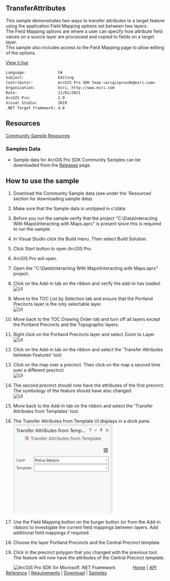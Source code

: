 ## TransferAttributes

<!-- TODO: Write a brief abstract explaining this sample -->
This sample demonstrates two ways to transfer attributes to a target feature using the application Field Mapping options set between two layers.   
The Field Mapping options are where a user can specify how attribute field values on a source layer are processed and copied to fields on a target layer.   
This sample also includes access to the Field Mapping page to allow editing of the options.   
  


<a href="http://pro.arcgis.com/en/pro-app/sdk/" target="_blank">View it live</a>

<!-- TODO: Fill this section below with metadata about this sample-->
```
Language:              C#
Subject:               Editing
Contributor:           ArcGIS Pro SDK Team <arcgisprosdk@esri.com>
Organization:          Esri, http://www.esri.com
Date:                  11/01/2021
ArcGIS Pro:            2.9
Visual Studio:         2019
.NET Target Framework: 4.8
```

## Resources

[Community Sample Resources](https://github.com/Esri/arcgis-pro-sdk-community-samples#resources)

### Samples Data

* Sample data for ArcGIS Pro SDK Community Samples can be downloaded from the [Releases](https://github.com/Esri/arcgis-pro-sdk-community-samples/releases) page.  

## How to use the sample
<!-- TODO: Explain how this sample can be used. To use images in this section, create the image file in your sample project's screenshots folder. Use relative url to link to this image using this syntax: ![My sample Image](FacePage/SampleImage.png) -->
1. Download the Community Sample data (see under the 'Resources' section for downloading sample data)  
1. Make sure that the Sample data is unzipped in c:\data  
1. Before you run the sample verify that the project "C:\Data\Interacting With Maps\Interacting with Maps.aprx" is present since this is required to run the sample.  
1. In Visual Studio click the Build menu. Then select Build Solution.  
1. Click Start button to open ArcGIS Pro.  
1. ArcGIS Pro will open.   
1. Open the "C:\Data\Interacting With Maps\Interacting with Maps.aprx" project.  
1. Click on the Add-in tab on the ribbon and verify the add-in has loaded.   
![UI](Screenshots/Screen1.png)  
  
1. Move to the TOC List by Selection tab and ensure that the Portland Precincts layer is the only selectable layer.   
![UI](Screenshots/Screen2.png)  
  
1. Move back to the TOC Drawing Order tab and turn off all layers except the Portland Precincts and the Topographic layers.   
1. Right click on the Portland Precincts layer and select Zoom to Layer  
![UI](Screenshots/Screen3.png)  
  
1. Click on the Add-in tab on the ribbon and select the 'Transfer Attributes between Features' tool.   
1. Click on the map over a precinct. Then click on the map a second time over a different precinct.   
![UI](Screenshots/Screen4.png)  
  
1. The second precinct should now have the attributes of the first precinct. The symbology of the feature should have also changed.   
![UI](Screenshots/Screen5.png)  
  
1. Move back to the Add-in tab on the ribbon and select the 'Transfer Attributes from Templates' tool.   
1. The Transfer Attributes from Template UI displays in a dock pane.    
![UI](Screenshots/Screen6.png)  
  
1. Use the Field Mapping button on the burger button (or from the Add-in ribbon) to investigate the current field mappings between layers. Add additional  field mappings if required.   
  
1. Choose the layer Portland Precincts and the Central Precinct template.  
1. Click in the precinct polygon that you changed with the previous tool.  The feature will now have the attributes of the Central Precinct template.  
  


<!-- End -->

&nbsp;&nbsp;&nbsp;&nbsp;&nbsp;&nbsp;<img src="https://esri.github.io/arcgis-pro-sdk/images/ArcGISPro.png"  alt="ArcGIS Pro SDK for Microsoft .NET Framework" height = "20" width = "20" align="top"  >
&nbsp;&nbsp;&nbsp;&nbsp;&nbsp;&nbsp;&nbsp;&nbsp;&nbsp;&nbsp;&nbsp;&nbsp;
[Home](https://github.com/Esri/arcgis-pro-sdk/wiki) | <a href="https://pro.arcgis.com/en/pro-app/latest/sdk/api-reference" target="_blank">API Reference</a> | [Requirements](https://github.com/Esri/arcgis-pro-sdk/wiki#requirements) | [Download](https://github.com/Esri/arcgis-pro-sdk/wiki#installing-arcgis-pro-sdk-for-net) | <a href="https://github.com/esri/arcgis-pro-sdk-community-samples" target="_blank">Samples</a>
